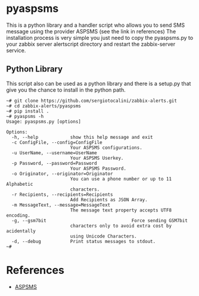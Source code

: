 # pyaspsms
This is a python library and a handler script who allows you to send SMS message using the provider ASPSMS (see the link in references)
The installation process is very simple you just need to copy the pyaspsms.py to your zabbix server alertscript directory and restart the zabbix-server service.

## Python Library
This script also can be used as a python library and there is a setup.py that give you the chance to install in the python path.
```
~# git clone https://github.com/sergiotocalini/zabbix-alerts.git
~# cd zabbix-alerts/pyaspsms
~# pip install .
~# pyaspsms -h
Usage: pyaspsms.py [options]

Options:
  -h, --help            show this help message and exit
  -c ConfigFile, --config=ConfigFile
                        Your ASPSMS configurations.
  -u UserName, --username=UserName
                        Your ASPSMS Userkey.
  -p Password, --password=Password
                        Your ASPSMS Password.
  -o Originator, --originator=Originator
                        You can use a phone number or up to 11 Alphabetic
                        characters.
  -r Recipients, --recipients=Recipients
                        Add Recipients as JSON Array.
  -m MessageText, --message=MessageText
                        The message text property accepts UTF8 encoding.
  -g, --gsm7bit                                Force sending GSM7bit
                        characters only to avoid extra cost by acidentally
                        using Unicode Characters.
  -d, --debug           Print status messages to stdout.
~#
```

# References
* [ASPSMS](https://www.aspsms.com/)
